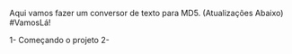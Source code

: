 Aqui vamos fazer um conversor de texto para MD5.
(Atualizações Abaixo)
#VamosLá!

1- Começando o projeto
2- 

